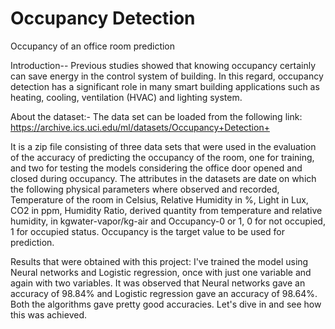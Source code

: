 # Occupancy Detection
Occupancy of an office room prediction 

Introduction--
Previous studies showed that knowing occupancy certainly can save energy in the control system of building. In
this regard, occupancy detection has a significant role in many smart building applications such as heating, cooling,
ventilation (HVAC) and lighting system.

About the dataset:-
The data set can be loaded from the following link: https://archive.ics.uci.edu/ml/datasets/Occupancy+Detection+

It is a zip file consisting of three data sets that were used in the evaluation of the accuracy of predicting the occupancy of the room, one for training, and two for testing the models considering the office door opened and closed during occupancy. 
The attributes in the datasets are date on which the following physical parameters where observed and recorded, Temperature of the room in Celsius, Relative Humidity in %, Light in Lux, CO2 in ppm, Humidity Ratio, derived quantity from temperature and relative humidity, in kgwater-vapor/kg-air and Occupancy-0 or 1, 0 for not occupied, 1 for occupied status.
Occupancy is the target value to be used for prediction.

Results that were obtained with this project: 
I've trained the model using Neural networks and Logistic regression, once with just one variable and again with two variables.
It was observed that Neural networks gave an accuracy of 98.84% and Logistic regression gave an accuracy of 98.64%. 
Both the algorithms gave pretty good accuracies. Let's dive in and see how this was achieved.
